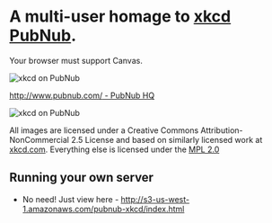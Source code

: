 # A multi-user homage to [xkcd PubNub](http://s3-us-west-1.amazonaws.com/pubnub-xkcd/index.html).

Your browser must support Canvas.

![xkcd on PubNub](https://pubnub.s3.amazonaws.com/2012/pubnub-large.png "xkcd on PubNub")

[http://www.pubnub.com/ - PubNub HQ](http://www.pubnub.com/)

![xkcd on PubNub](http://s3-us-west-1.amazonaws.com/pubnub-xkcd/pubnub-xkcd.png "xkcd on PubNub")

All images are licensed under a Creative Commons Attribution-NonCommercial 2.5
License and based on similarly licensed work at
[xkcd.com](http://xkcd.com/license.html).  Everything else is licensed under
the [MPL 2.0](http://www.mozilla.org/MPL/2.0/)

## Running your own server

- No need!  Just view here - http://s3-us-west-1.amazonaws.com/pubnub-xkcd/index.html

